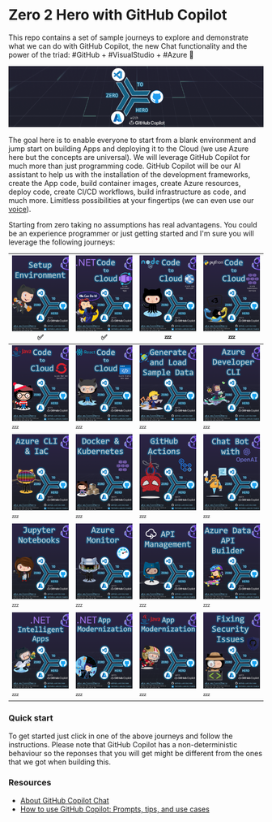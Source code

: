 # Zero 2 Hero with GitHub Copilot

This repo contains a set of sample journeys to explore and demonstrate what we can do with GitHub Copilot, the new Chat functionality and the power of the triad: #GitHub + #VisualStudio + #Azure 🚀

![Zero 2 Hero with GitHub Copilot](media/logo.png)

The goal here is to enable everyone to start from a blank environment and jump start on building Apps and deploying it to the Cloud (we use Azure here but the concepts are universal). We will leverage GitHub Copilot for much more than just programming code. GitHub Copilot will be our AI assistant to help us with the installation of the development frameworks, create the App code, build container images, create Azure resources, deploy code, create CI/CD workflows, build infrastructure as code, and much more. Limitless possibilities at your fingertips (we can even use our [voice](https://githubnext.com/projects/copilot-voice/)).

Starting from zero taking no assumptions has real advantagens. You could be an experience programmer or just getting started and I'm sure you will leverage the following journeys:

| [![Setup Environment](media/setup.PNG)](journeys/zero2hero-0.setup.pdf) ✅ | [![.NET to Azure Container Apps](media/dotnet-to-aca.PNG)](journeys/zero2hero-dotnet-to-aca.pdf) ✅ | [![nodejs to Azure App Service](media/nodejs-to-appservice.PNG)](journeys/zero2hero-nodejs-to-appservice.pdf) 💤 | [![Python to AKS](media/python-to-aks.PNG)](journeys/zero2hero-python-to-aks.pdf) 💤 | 
| --------------------------------------- | --------------------------------------- | --------------------------------------- | --------------------------------------- |
| [![Java to Azure Red Hat OpenShift](media/java-to-aro.PNG)](journeys/zero2hero-java-to-aro.pdf) 💤 | [![React to Azure Static Web Apps](media/react-to-swa.PNG)](journeys/zero2hero-react-to-swa.pdf) 💤 | [![Generate and Load Sample Data](media/cosmosdb.PNG)](journeys/zero2hero-cosmosdb.pdf) 💤 | [![Azure Developer CLI](media/azd.PNG)](journeys/zero2hero-azd.pdf) 💤 |
| [![Azure CLI and IaC](media/IaC.PNG)](journeys/zero2hero-IaC.pdf) 💤 | [![Docker and Kubernetes](media/containers.PNG)](journeys/zero2hero-containers.pdf) 💤 | [![Git Actions](media/actions.PNG)](journeys/zero2hero-actions.pdf) 💤 | [![.NET Chat Bot with OpenAI](media/chat.PNG)](journeys/zero2hero-chat.pdf) 💤 |
| [![Jupyter Notebook](media/notebooks.PNG)](journeys/zero2hero-notebooks.pdf) 💤 | [![Azure Monitor](media/monitor.PNG)](journeys/zero2hero-monitor.pdf) 💤 | [![API Management](media/apim.PNG)](journeys/zero2hero-apim.pdf) 💤 | [![Azure Data API Builder](media/data-api-builder.PNG)](journeys/zero2hero-data-api-builder.pdf) 💤 |
| [![.NET Intelligent-apps](media/dotnet-intelligent-apps.PNG)](journeys/zero2hero-dotnet-intelligent-apps.pdf) 💤 | [![.NET App Modernization](media/dotnet-app-modernization.PNG)](journeys/zero2hero-dotnet-app-modernization.pdf) 💤 | [![Java App Modernization](media/java-app-modernization.PNG)](journeys/zero2hero-java-app-modernization.pdf) 💤 | [![Fixing Security Issues](media/security.PNG)](journeys/zero2hero-security.pdf) 💤 |

### Quick start

To get started just click in one of the above journeys and follow the instructions.
Please note that GitHub Copilot has a non-deterministic behaviour so the reponses that you will get might be different from the ones that we got when building this.

### Resources

- [About GitHub Copilot Chat](https://docs.github.com/en/copilot/github-copilot-chat/about-github-copilot-chat)
- [How to use GitHub Copilot: Prompts, tips, and use cases](https://github.blog/2023-06-20-how-to-write-better-prompts-for-github-copilot/)

